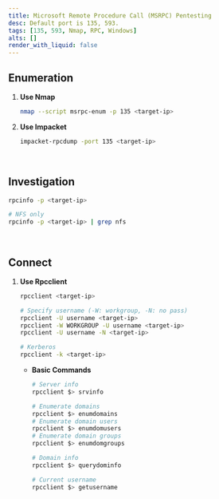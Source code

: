 ```yaml
---
title: Microsoft Remote Procedure Call (MSRPC) Pentesting
desc: Default port is 135, 593.
tags: [135, 593, Nmap, RPC, Windows]
alts: []
render_with_liquid: false
---
```


## Enumeration

1. **Use Nmap**

    ```sh
    nmap --script msrpc-enum -p 135 <target-ip>
    ```

2. **Use Impacket**

    ```sh
    impacket-rpcdump -port 135 <target-ip>
    ```

<br />

## Investigation

```sh
rpcinfo -p <target-ip>

# NFS only
rpcinfo -p <target-ip> | grep nfs
```

<br />

## Connect

1. **Use Rpcclient**

    ```sh
    rpcclient <target-ip>

    # Specify username (-W: workgroup, -N: no pass)
    rpcclient -U username <target-ip>
    rpcclient -W WORKGROUP -U username <target-ip>
    rpcclient -U username -N <target-ip>

    # Kerberos
    rpcclient -k <target-ip>
    ```

    - **Basic Commands**

        ```sh
        # Server info
        rpcclient $> srvinfo

        # Enumerate domains
        rpcclient $> enumdomains
        # Enumerate domain users
        rpcclient $> enumdomusers
        # Enumerate domain groups
        rpcclient $> enumdomgroups

        # Domain info
        rpcclient $> querydominfo

        # Current username
        rpcclient $> getusername
        ```